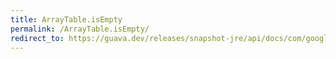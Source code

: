 ```yaml
---
title: ArrayTable.isEmpty
permalink: /ArrayTable.isEmpty/
redirect_to: https://guava.dev/releases/snapshot-jre/api/docs/com/google/common/collect/ArrayTable.html#isEmpty--
---
```


